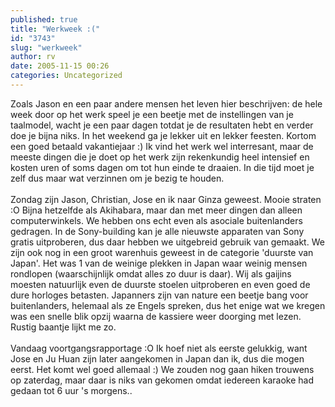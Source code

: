 ```yaml
---
published: true
title: "Werkweek :("
id: "3743"
slug: "werkweek"
author: rv
date: 2005-11-15 00:26
categories: Uncategorized
---
```

Zoals Jason en een paar andere mensen het leven hier beschrijven: de hele week door op het werk speel je een beetje met de instellingen van je taalmodel, wacht je een paar dagen totdat je de resultaten hebt en verder doe je bijna niks. In het weekend ga je lekker uit en lekker feesten. Kortom een goed betaald vakantiejaar :) Ik vind het werk wel interresant, maar de meeste dingen die je doet op het werk zijn rekenkundig heel intensief en kosten uren of soms dagen om tot hun einde te draaien. In die tijd moet je zelf dus maar wat verzinnen om je bezig te houden.<br /><br />Zondag zijn Jason, Christian, Jose en ik naar Ginza geweest. Mooie straten :O Bijna hetzelfde als Akihabara, maar dan met meer dingen dan alleen computerwinkels. We hebben ons echt even als asociale buitenlanders gedragen. In de Sony-building kan je alle nieuwste apparaten van Sony gratis uitproberen, dus daar hebben we uitgebreid gebruik van gemaakt. We zijn ook nog in een groot warenhuis geweest in de categorie 'duurste van Japan'. Het was 1 van de weinige plekken in Japan waar weinig mensen rondlopen (waarschijnlijk omdat alles zo duur is daar). Wij als gaijins moesten natuurlijk even de duurste stoelen uitproberen en even goed de dure horloges betasten. Japanners zijn van nature een beetje bang voor buitenlanders, helemaal als ze Engels spreken, dus het enige wat we kregen was een snelle blik opzij waarna de kassiere weer doorging met lezen. Rustig baantje lijkt me zo.<br /><br />Vandaag voortgangsrapportage :O Ik hoef niet als eerste gelukkig, want Jose en Ju Huan zijn later aangekomen in Japan dan ik, dus die mogen eerst. Het komt wel goed allemaal :) We zouden nog gaan hiken trouwens op zaterdag, maar daar is niks van gekomen omdat iedereen karaoke had gedaan tot 6 uur 's morgens..
